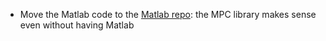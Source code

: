 * Move the Matlab code to the [Matlab repo](https://github.com/ebni/mpc_offloading_matlab): the MPC library makes sense even without having Matlab

